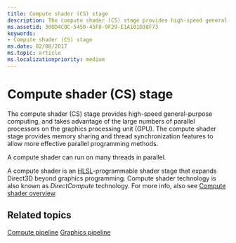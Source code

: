 ```yaml
---
title: Compute shader (CS) stage
description: The compute shader (CS) stage provides high-speed general-purpose computing, and takes advantage of the large numbers of parallel processors on the graphics processing unit (GPU).
ms.assetid: 300D4C0C-5450-45F8-9F29-E1A101D38F73
keywords:
- Compute shader (CS) stage
ms.date: 02/08/2017
ms.topic: article
ms.localizationpriority: medium
---
```


# Compute shader (CS) stage

The compute shader (CS) stage provides high-speed general-purpose computing, and takes advantage of the large numbers of parallel processors on the graphics processing unit (GPU). The compute shader stage provides memory sharing and thread synchronization features to allow more effective parallel programming methods.

A compute shader can run on many threads in parallel.

A compute shader is an [HLSL](/windows/desktop/direct3dhlsl/dx-graphics-hlsl)-programmable shader stage that expands Direct3D beyond graphics programming. Compute shader technology is also known as *DirectCompute* technology. For more info, also see [Compute shader overview](/windows/win32/direct3d11/direct3d-11-advanced-stages-compute-shader).

## Related topics

[Compute pipeline](compute-pipeline.md)
[Graphics pipeline](graphics-pipeline.md)
